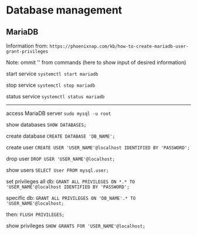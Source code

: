 # Database management
## MariaDB
Information from: ```https://phoenixnap.com/kb/how-to-create-mariadb-user-grant-privileges```

Note: ommit '' from commands (here to show input of desired information)

start service
```systemctl start mariadb```

stop service
```systemctl stop mariadb```

status service
```systemctl status mariadb```

---

access MariaDB server
```sudo mysql -u root```

show databases
```SHOW DATABASES;```

create database
```CREATE DATABASE 'DB_NAME';```

create user
```CREATE USER 'USER_NAME'@localhost IDENTIFIED BY 'PASSWORD';```

drop user
```DROP USER 'USER_NAME'@localhost;```

show users
```SELECT User FROM mysql.user;```

set privileges
all db:
```GRANT ALL PRIVILEGES ON *.* TO 'USER_NAME'@localhost IDENTIFIED BY 'PASSWORD';```

specific db:
```GRANT ALL PRIVILEGES ON 'DB_NAME'.* TO 'USER_NAME'@localhost;```

then: ```FLUSH PRIVILEGES;```

show privileges
```SHOW GRANTS FOR 'USER_NAME'@localhost;```


